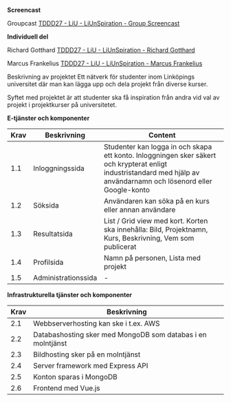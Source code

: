 **Screencast**

Groupcast [TDDD27 - LiU - LiUnSpiration - Group Screencast](https://www.youtube.com/watch?v=IIzB3rCRp_Y)


**Individuell del**

Richard Gotthard [TDDD27 - LiU - LiUnSpiration - Richard Gotthard](https://www.youtube.com/watch?v=-yWwXWLrw10)

Marcus Frankelius [TDDD27 - LiU - LiUnSpiration - Marcus Frankelius ](https://www.youtube.com/watch?v=uNsyNwD3XrI)

Beskrivning av projektet
Ett nätverk för studenter inom Linköpings universitet där man kan lägga upp och dela projekt från diverse kurser. 

Syftet med projektet är att studenter ska få inspiration från andra vid val av projekt i projektkurser på universitetet.

**E-tjänster och komponenter**

| Krav | Beskrivning | Content |
| ---- | ----------- | ------- |
| 1.1 | Inloggningssida | Studenter kan logga in och skapa ett konto. Inloggningen sker säkert och krypterat enligt industristandard med hjälp av användarnamn och lösenord eller Google-konto |
| 1.2 | Söksida | Användaren kan söka på en kurs eller annan användare|
| 1.3 | Resultatsida | List / Grid view med kort. Korten ska innehålla: Bild, Projektnamn, Kurs, Beskrivning,  Vem som publicerat|
| 1.4 | Profilsida | Namn på personen, Lista med projekt|
| 1.5 | Administrationssida| - |

**Infrastrukturella tjänster och komponenter**

| Krav | Beskrivning |
| ---- | ----------- |
| 2.1 | Webbserverhosting kan ske i t.ex. AWS |
| 2.2 | Databashosting sker med MongoDB som databas i en molntjänst|
| 2.3 | Bildhosting sker på en molntjänst|
| 2.4 | Server framework med Express API|
| 2.5 | Konton sparas i MongoDB|
| 2.6 | Frontend med Vue.js|

